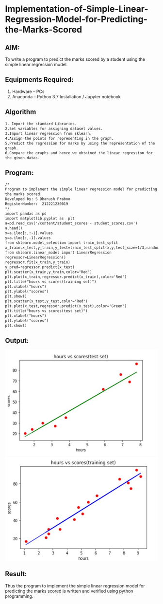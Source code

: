 # Implementation-of-Simple-Linear-Regression-Model-for-Predicting-the-Marks-Scored

## AIM:
To write a program to predict the marks scored by a student using the simple linear regression model.

## Equipments Required:
1. Hardware – PCs
2. Anaconda – Python 3.7 Installation / Jupyter notebook

## Algorithm
~~~
1. Import the standard Libraries.
2.Set variables for assigning dataset values.
3.Import linear regression from sklearn.
4.Assign the points for representing in the graph.
5.Predict the regression for marks by using the representation of the graph.
6.Compare the graphs and hence we obtained the linear regression for the given datas. 
~~~
## Program:
```
/*
Program to implement the simple linear regression model for predicting the marks scored.
Developed by: S Dhanush Praboo
RegisterNumber:  212221230019
*/
import pandas as pd
import matplotlib.pyplot as  plt
a=pd.read_csv('/content/student_scores - student_scores.csv')
a.head()
x=a.iloc[:,:-1].values
y=a.iloc[:,-1].values
from sklearn.model_selection import train_test_split
x_train,x_test,y_train,y_test=train_test_split(x,y,test_size=1/3,random_state=0)
from sklearn.linear_model import LinearRegression
regressor=LinearRegression()
regressor.fit(x_train,y_train)
y_pred=regressor.predict(x_test)
plt.scatter(x_train,y_train,color="Red")
plt.plot(x_train,regressor.predict(x_train),color='Red')
plt.title("hours vs scores(training set)")
plt.xlabel("hours")
plt.ylabel("scores")
plt.show()
plt.scatter(x_test,y_test,color="Red")
plt.plot(x_test,regressor.predict(x_test),color='Green')
plt.title("hours vs scores(test set)")
plt.xlabel("hours")
plt.ylabel("scores")
plt.show()
```

## Output:
![output](1.jpg)
![output](2.jpg)


## Result:
Thus the program to implement the simple linear regression model for predicting the marks scored is written and verified using python programming.
